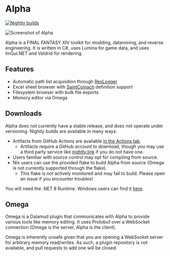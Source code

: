 # Alpha

[![Nightly builds](https://github.com/NotNite/Alpha/actions/workflows/nightly.yml/badge.svg)](https://github.com/NotNite/Alpha/actions/workflows/nightly.yml)

![Screenshot of Alpha](https://namazu.photos/i/lujfhpt2.png)

Alpha is a FINAL FANTASY XIV toolkit for modding, datamining, and reverse engineering. It is written in C#, uses Lumina for game data, and uses ImGui.NET and Veldrid for rendering.

## Features

- Automatic path list acquisition through [ResLogger](https://rl2.perchbird.dev/)
- Excel sheet browser with [SaintCoinach](https://github.com/xivapi/SaintCoinach) definition support
- Filesystem browser with bulk file exports
- Memory editor via Omega

## Downloads

Alpha does not currently have a stable release, and does not operate under versioning. Nightly builds are available in many ways:

- Artifacts from GitHub Actions are available [in the Actions tab](https://github.com/NotNite/Alpha/actions).
  - Artifacts require a GitHub account to download, though you may use a third party service like [nightly.link](https://nightly.link/NotNite/Alpha/workflows/nightly/main) if you do not have one.
- Users familiar with source control may opt for compiling from source.
- Nix users can use the provided flake to build Alpha from source (Omega is not currently supported through the flake).
  - This flake is not actively monitored and may fail to build. Please open an issue if you encounter troubles!

You will need the .NET 8 Runtime. Windows users can find it [here](https://dotnet.microsoft.com/en-us/download/dotnet/thank-you/runtime-desktop-8.0.0-windows-x64-installer).

## Omega

Omega is a Dalamud plugin that communicates with Alpha to provide various tools like memory editing. It uses Protobuf over a WebSocket connection (Omega is the server, Alpha is the client).

Omega is inherently unsafe given that you are opening a WebSocket server for arbitrary memory read/writes. As such, a plugin repository is not available, and pull requests to add one will be closed.

